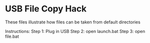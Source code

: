 # USB File Copy Hack
 These files illustrate how files can be taken from default directories


Instructions:
Step 1: Plug in USB
Step 2: open launch.bat
Step 3: open file.bat
